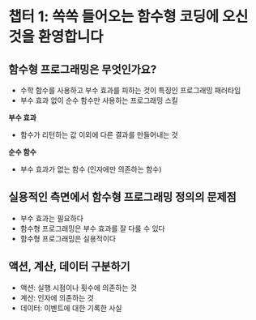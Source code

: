 # 챕터 1: 쏙쏙 들어오는 함수형 코딩에 오신 것을 환영합니다

## 함수형 프로그래밍은 무엇인가요?

- 수학 함수를 사용하고 부수 효과를 피하는 것이 특징인 프로그래밍 패러타임
- 부수 효과 없이 순수 함수만 사용하는 프로그래밍 스킬

**부수 효과**

- 함수가 리턴하는 값 이외에 다른 결과를 만들어내는 것

**순수 함수**

- 부수 효과가 없는 함수 (인자에만 의존하는 함수)

## 실용적인 측면에서 함수형 프로그래밍 정의의 문제점

- 부수 효과는 필요하다
- 함수형 프로그래밍은 부수 효과를 잘 다룰 수 있다
- 함수형 프로그래밍은 실용적이다

## 액션, 계산, 데이터 구분하기

- 액션: 실행 시점이나 횟수에 의존하는 것
- 계산: 인자에 의존하는 것
- 데이터: 이벤트에 대한 기록한 사실
